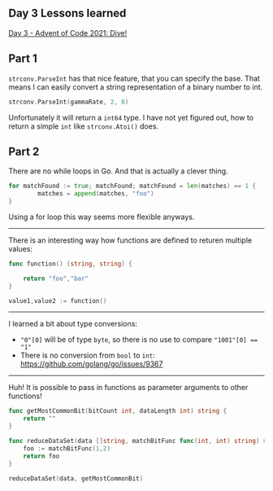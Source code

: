 ## Day 3 Lessons learned

[Day 3 - Advent of Code 2021: Dive!](https://adventofcode.com/2021/day/3)

## Part 1

`strconv.ParseInt` has that nice feature, that you can specify the base. That means I can easily convert a string representation of a binary number to int.

```go
strconv.ParseInt(gammaRate, 2, 0)
```

Unfortunately it will return a `int64` type. I have not yet figured out, how to return a simple `int` like `strconv.Atoi()` does.

## Part 2

There are no while loops in Go. And that is actually a clever thing.

```go
for matchFound := true; matchFound; matchFound = len(matches) == 1 {
		matches = append(matches, "foo")
}
```

Using a for loop this way seems more flexible anyways.

---
 
 There is an interesting way how functions are defined to returen multiple values:

 ```go
 func function() (string, string) {

     return "foo","bar"
 }

 value1,value2 := function()
 ```
 
 ---

I learned a bit about type conversions:

- `"0"[0]` will be of type `byte`, so there is no use to compare `"1001"[0] == "1"`
- There is no conversion from `bool` to `int`: https://github.com/golang/go/issues/9367

---

Huh! It is possible to pass in functions as parameter arguments to other functions!

```go
func getMostCommonBit(bitCount int, dataLength int) string {
    return ""
}

func reduceDataSet(data []string, matchBitFunc func(int, int) string) string {
    foo := matchBitFunc(1,2)
    return foo
}

reduceDataSet(data, getMostCommonBit)
```